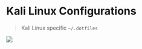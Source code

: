 # Kali Linux Configurations

> Kali Linux specific `~/.dotfiles`

![](https://th.bing.com/th/id/R.2b5ec4a485b1fe01b81d7535fa44472b?rik=qyboBpd%2f4q%2bXJA&pid=ImgRaw&r=0)
